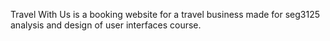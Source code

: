 Travel With Us is a booking website for a travel business made for seg3125 analysis and design of user interfaces course.
